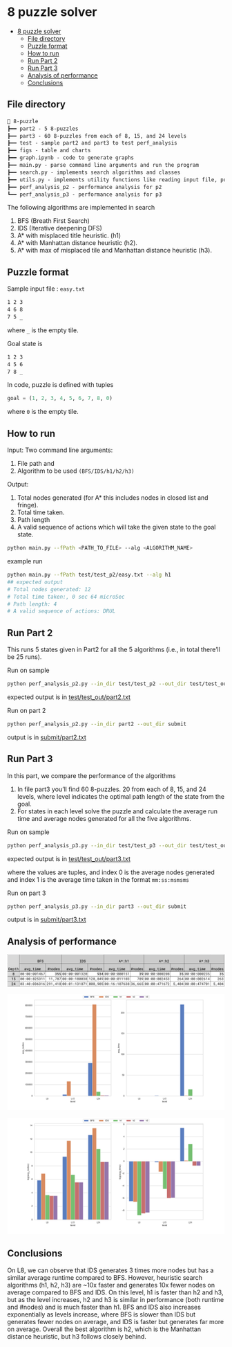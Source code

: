 # 8 puzzle solver

- [8 puzzle solver](#8-puzzle-solver)
  - [File directory](#file-directory)
  - [Puzzle format](#puzzle-format)
  - [How to run](#how-to-run)
  - [Run Part 2](#run-part-2)
  - [Run Part 3](#run-part-3)
  - [Analysis of performance](#analysis-of-performance)
  - [Conclusions](#conclusions)

## File directory

```txt
📁 8-puzzle
┣━━ part2 - 5 8-puzzles
┣━━ part3 - 60 8-puzzles from each of 8, 15, and 24 levels
┣━━ test - sample part2 and part3 to test perf_analysis
┣━━ figs - table and charts
┣━━ graph.ipynb - code to generate graphs
┣━━ main.py - parse command line arguments and run the program
┣━━ search.py - implements search algorithms and classes
┣━━ utils.py - implements utility functions like reading input file, printing output, heuristics, etc.
┣━━ perf_analysis_p2 - performance analysis for p2
┗━━ perf_analysis_p3 - performance analysis for p3
```

The following algorithms are implemented in search

1. BFS (Breath First Search)
2. IDS (Iterative deepening DFS)
3. A\* with misplaced title heuristic. (h1)
4. A\* with Manhattan distance heuristic (h2).
5. A\* with max of misplaced tile and Manhattan distance heuristic (h3).

## Puzzle format

Sample input file : `easy.txt`

```txt
1 2 3
4 6 8
7 5 _
```

where `_` is the empty tile.

Goal state is

```txt
1 2 3
4 5 6
7 8 _
```

In code, puzzle is defined with tuples

```python
goal = (1, 2, 3, 4, 5, 6, 7, 8, 0)
```

where `0` is the empty tile.

## How to run

Input: Two command line arguments:

1. File path and
2. Algorithm to be used `(BFS/IDS/h1/h2/h3)`

Output:

1. Total nodes generated (for A\* this includes nodes in closed list and fringe).
2. Total time taken.
3. Path length
4. A valid sequence of actions which will take the given state to the goal state.

```bash
python main.py --fPath <PATH_TO_FILE> --alg <ALGORITHM_NAME>
```

example run

```bash
python main.py --fPath test/test_p2/easy.txt --alg h1
## expected output
# Total nodes generated: 12
# Total time taken:, 0 sec 64 microSec
# Path length: 4
# A valid sequence of actions: DRUL
```

## Run Part 2

This runs 5 states given in Part2 for all the 5 algorithms (i.e., in total
there’ll be 25 runs).

Run on sample

```bash
python perf_analysis_p2.py --in_dir test/test_p2 --out_dir test/test_out
```

expected output is in [test/test_out/part2.txt](test/test_out/part2.txt)

Run on part 2

```bash
python perf_analysis_p2.py --in_dir part2 --out_dir submit
```

output is in [submit/part2.txt](submit/part2.txt)

## Run Part 3

In this part, we compare the performance of the algorithms

1. In file part3 you’ll find 60 8-puzzles. 20 from each of 8, 15, and 24 levels, where level indicates the optimal path length of the state from the goal.
2. For states in each level solve the puzzle and calculate the average run time and average nodes generated for all the five algorithms.

Run on sample

```bash
python perf_analysis_p3.py --in_dir test/test_p3 --out_dir test/test_out
```

expected output is in [test/test_out/part3.txt](test/test_out/part3.txt)

where the values are tuples, and index 0 is the average nodes generated and index 1 is the average time taken in the format `mm:ss:msmsms`

Run on part 3

```bash
python perf_analysis_p3.py --in_dir part3 --out_dir submit
```

output is in [submit/part3.txt](submit/part3.txt)

## Analysis of performance

![table](figs/table.png)

![graph](figs/graph.png)

![logged graph](figs/log_graph.png)

## Conclusions

On L8, we can observe that IDS generates 3 times more nodes but has a similar average runtime compared to BFS. However, heuristic search algorithms (h1, h2, h3) are ~10x faster and generates 10x fewer nodes on average compared to BFS and IDS. On this level, h1 is faster than h2 and h3, but as the level increases, h2 and h3 is similar in performance (both runtime and \#nodes) and is much faster than h1. BFS and IDS also increases exponentially as levels increase, where BFS is slower than IDS but generates fewer nodes on average, and IDS is faster but generates far more on average. Overall the best algorithm is h2, which is the Manhattan distance heuristic, but h3 follows closely behind.
